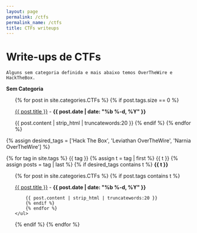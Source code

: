 ```yaml
---
layout: page
permalink: /ctfs
permalink_name: /ctfs
title: CTFs writeups
---
```


# Write-ups de CTFs
`Alguns sem categoria definida e mais abaixo temos OverTheWire e HackTheBox.`

<strong>Sem Categoria</strong>
<ul>
{% for post in site.categories.CTFs %}
  {% if post.tags.size == 0 %}
  <p><a href="{{ post.url }}">{{ post.title }}</a> - <b>{{ post.date | date: "%b %-d, %Y" }}</b></p>

  {{ post.content | strip_html | truncatewords:20 }}
  {% endif %}
{% endfor %}
</ul>

{% assign desired_tags = ['Hack The Box', 'Leviathan OverTheWire', 'Narnia OverTheWire'] %}

{% for tag in site.tags %}
  {{ tag }}
  {% assign t = tag | first %}
  {{ t }}
  {% assign posts = tag | last %}
  {% if desired_tags contains t %}
	<strong>{{ t }}</strong>
	<ul>
		{% for post in site.categories.CTFs %}
		{% if post.tags contains t %}
			<p><a href="{{ post.url }}">{{ post.title }}</a> - <b>{{ post.date | date: "%b %-d, %Y" }}</b></p>

		{{ post.content | strip_html | truncatewords:20 }}
		{% endif %}
		{% endfor %}
	</ul>
  {% endif %}
{% endfor %}



